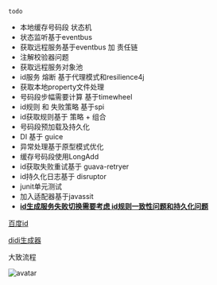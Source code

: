 `todo`
 - 本地缓存号码段 状态机
 - 状态监听基于eventbus
 - 获取远程服务基于eventbus 加 责任链
 - 注解校验器问题
 - 获取远程服务对象池
 - id服务 熔断 基于代理模式和resilience4j
 - 获取本地property文件处理
 - 号码段步幅需要计算 基于timewheel
 - id规则 和 失败策略 基于spi
 - id获取规则基于 策略 + 组合
 - 号码段预加载及持久化
 - DI 基于 guice
 - 异常处理基于原型模式优化
 - 缓存号码段使用LongAdd
 - id获取失败重试基于 guava-retryer
 - id持久化日志基于 disruptor
 - junit单元测试
 - 加入适配器基于javassit
 - **<u>id生成服务失败切换需要考虑 id规则一致性问题和持久化问题</u>**
 
 
  
















[百度id](https://github.com/baidu/uid-generator/blob/2fcbc13d2016fcfb7648a18296951f6942215255/src/main/java/com/baidu/fsg/uid/buffer/RejectedPutBufferHandler.java)

[didi生成器](https://github.com/nicky-chen/tinyid)

大致流程

![avatar](http://assets.processon.com/chart_image/5c526110e4b056ae2a026149.png)
